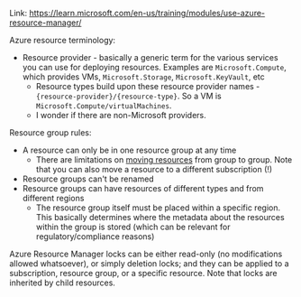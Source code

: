 Link: https://learn.microsoft.com/en-us/training/modules/use-azure-resource-manager/

Azure resource terminology:
- Resource provider - basically a generic term for the various services you can use for deploying
  resources. Examples are `Microsoft.Compute`, which provides VMs, `Microsoft.Storage`,
  `Microsoft.KeyVault`, etc
  - Resource types build upon these resource provider names - `{resource-provider}/{resource-type}`.
    So a VM is `Microsoft.Compute/virtualMachines`.
  - I wonder if there are non-Microsoft providers.

Resource group rules:
- A resource can only be in one resource group at any time
  - There are limitations on [moving
    resources](https://learn.microsoft.com/en-us/azure/azure-resource-manager/management/move-support-resources)
    from group to group. Note that you can also move a resource to a different subscription (!)
- Resource groups can't be renamed
- Resource groups can have resources of different types and from different regions
  - The resource group itself must be placed within a specific region. This basically determines
    where the metadata about the resources within the group is stored (which can be relevant for
    regulatory/compliance reasons)

Azure Resource Manager locks can be either read-only (no modifications allowed whatsoever), or
simply deletion locks; and they can be applied to a subscription, resource group, or a specific
resource. Note that locks are inherited by child resources.
